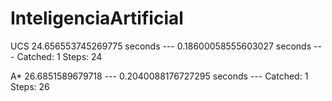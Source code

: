 # InteligenciaArtificial

UCS
24.656553745269775 seconds
--- 0.18600058555603027 seconds ---
Catched: 1 Steps: 24


A*
26.6851589679718
--- 0.2040088176727295 seconds ---
Catched: 1 Steps: 26
